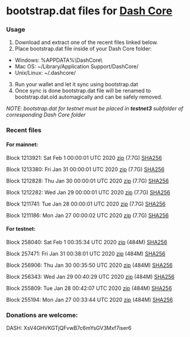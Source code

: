 # bootstrap.dat files for [Dash Core](https://github.com/dashpay/dash)

### Usage

1. Download and extract one of the recent files linked below.
2. Place bootstrap.dat file inside of your Dash Core folder:
 - Windows: %APPDATA%\DashCore\
 - Mac OS: ~/Library/Application Support/DashCore/
 - Unix/Linux: ~/.dashcore/
3. Run your wallet and let it sync using bootstrap.dat
4. Once sync is done bootstrap.dat file will be renamed to bootstrap.dat.old automagically and can be safely removed.

_NOTE: bootstrap.dat for testnet must be placed in **testnet3** subfolder of corresponding Dash Core folder_

### Recent files

#### For mainnet:

Block 1213921: Sat Feb  1 00:00:01 UTC 2020 [zip](https://dash-bootstrap.ams3.digitaloceanspaces.com/mainnet/2020-02-01/bootstrap.dat.zip) (7.7G) [SHA256](https://dash-bootstrap.ams3.digitaloceanspaces.com/mainnet/2020-02-01/sha256.txt)

Block 1213380: Fri Jan 31 00:00:01 UTC 2020 [zip](https://dash-bootstrap.ams3.digitaloceanspaces.com/mainnet/2020-01-31/bootstrap.dat.zip) (7.7G) [SHA256](https://dash-bootstrap.ams3.digitaloceanspaces.com/mainnet/2020-01-31/sha256.txt)

Block 1212828: Thu Jan 30 00:00:01 UTC 2020 [zip](https://dash-bootstrap.ams3.digitaloceanspaces.com/mainnet/2020-01-30/bootstrap.dat.zip) (7.7G) [SHA256](https://dash-bootstrap.ams3.digitaloceanspaces.com/mainnet/2020-01-30/sha256.txt)

Block 1212282: Wed Jan 29 00:00:01 UTC 2020 [zip](https://dash-bootstrap.ams3.digitaloceanspaces.com/mainnet/2020-01-29/bootstrap.dat.zip) (7.7G) [SHA256](https://dash-bootstrap.ams3.digitaloceanspaces.com/mainnet/2020-01-29/sha256.txt)

Block 1211741: Tue Jan 28 00:00:01 UTC 2020 [zip](https://dash-bootstrap.ams3.digitaloceanspaces.com/mainnet/2020-01-28/bootstrap.dat.zip) (7.7G) [SHA256](https://dash-bootstrap.ams3.digitaloceanspaces.com/mainnet/2020-01-28/sha256.txt)

Block 1211186: Mon Jan 27 00:00:02 UTC 2020 [zip](https://dash-bootstrap.ams3.digitaloceanspaces.com/mainnet/2020-01-27/bootstrap.dat.zip) (7.7G) [SHA256](https://dash-bootstrap.ams3.digitaloceanspaces.com/mainnet/2020-01-27/sha256.txt)


#### For testnet:

Block 258040: Sat Feb  1 00:35:34 UTC 2020 [zip](https://dash-bootstrap.ams3.digitaloceanspaces.com/testnet/2020-02-01/bootstrap.dat.zip) (484M) [SHA256](https://dash-bootstrap.ams3.digitaloceanspaces.com/testnet/2020-02-01/sha256.txt)

Block 257471: Fri Jan 31 00:38:01 UTC 2020 [zip](https://dash-bootstrap.ams3.digitaloceanspaces.com/testnet/2020-01-31/bootstrap.dat.zip) (484M) [SHA256](https://dash-bootstrap.ams3.digitaloceanspaces.com/testnet/2020-01-31/sha256.txt)

Block 256906: Thu Jan 30 00:35:50 UTC 2020 [zip](https://dash-bootstrap.ams3.digitaloceanspaces.com/testnet/2020-01-30/bootstrap.dat.zip) (484M) [SHA256](https://dash-bootstrap.ams3.digitaloceanspaces.com/testnet/2020-01-30/sha256.txt)

Block 256343: Wed Jan 29 00:40:29 UTC 2020 [zip](https://dash-bootstrap.ams3.digitaloceanspaces.com/testnet/2020-01-29/bootstrap.dat.zip) (484M) [SHA256](https://dash-bootstrap.ams3.digitaloceanspaces.com/testnet/2020-01-29/sha256.txt)

Block 255809: Tue Jan 28 00:42:07 UTC 2020 [zip](https://dash-bootstrap.ams3.digitaloceanspaces.com/testnet/2020-01-28/bootstrap.dat.zip) (484M) [SHA256](https://dash-bootstrap.ams3.digitaloceanspaces.com/testnet/2020-01-28/sha256.txt)

Block 255194: Mon Jan 27 00:33:44 UTC 2020 [zip](https://dash-bootstrap.ams3.digitaloceanspaces.com/testnet/2020-01-27/bootstrap.dat.zip) (484M) [SHA256](https://dash-bootstrap.ams3.digitaloceanspaces.com/testnet/2020-01-27/sha256.txt)


### Donations are welcome:

DASH: XsV4GHVKGTjQFvwB7c6mYsGV3Mxf7iser6
